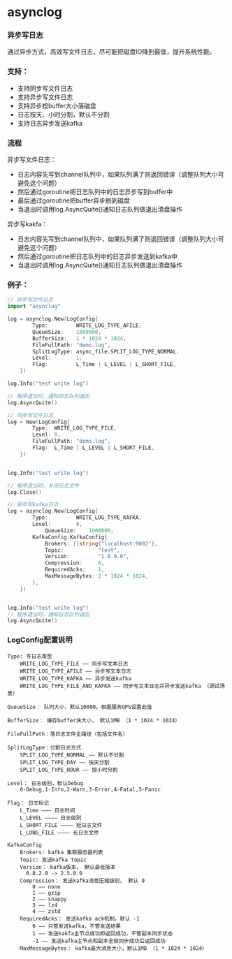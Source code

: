 # asynclog

### 异步写日志

通过异步方式，高效写文件日志，尽可能把磁盘IO降到最低，提升系统性能。


### 支持：
- 支持同步写文件日志
- 支持异步写文件日志
- 支持异步按buffer大小落磁盘
- 日志按天、小时分割，默认不分割
- 支持日志异步发送kafka

### 流程

异步写文件日志：

- 日志内容先写到channel队列中，如果队列满了则返回错误（调整队列大小可避免这个问题）
- 然后通过goroutine把日志队列中的日志异步写到buffer中
- 最后通过goroutine把buffer异步刷到磁盘
- 当退出时调用log.AsyncQuite()通知日志队列做退出清盘操作

异步写kakfa：

- 日志内容先写到channel队列中，如果队列满了则返回错误（调整队列大小可避免这个问题）
- 然后通过goroutine把日志队列中的日志异步发送到kafka中
- 当退出时调用log.AsyncQuite()通知日志队列做退出清盘操作



### 例子：

```go
// 异步写文件日志
import "asynclog"

log = asynclog.New(LogConfig{
        Type:         WRITE_LOG_TYPE_AFILE,
        QueueSize:    1000000,
        BufferSize:   1 * 1024 * 1024,
        FileFullPath: "demo.log",
        SplitLogType: async_file.SPLIT_LOG_TYPE_NORMAL,
        Level:        1,
        Flag:         L_Time | L_LEVEL | L_SHORT_FILE,
    })

log.Info("test write log")

// 程序退出时，通知日志队列退出
log.AsyncQuite()
```
```go
// 同步写文件日志
log = New(LogConfig{
        Type:  WRITE_LOG_TYPE_FILE,
        Level: 0,
        FileFullPath: "demo.log",
        Flag:  L_Time | L_LEVEL | L_SHORT_FILE,
    })


log.Info("test write log")

// 程序退出时，关闭日志文件
log.Close()
```

```go
// 异步写kafka日志
log = asynclog.New(LogConfig{
        Type:         WRITE_LOG_TYPE_KAFKA,
        Level:        0,
  			QueueSize:    1000000,
        KafkaConfig:KafkaConfig{
            Brokers: []string{"localhost:9092"},
            Topic:           "test",
            Version:         "1.0.0.0",
            Compression:     0,
            RequiredAcks:    1,
            MaxMessageBytes: 2 * 1024 * 1024,
        },
    })


log.Info("test write log")
// 程序退出时，通知日志队列退出
log.AsyncQuite()
```



### LogConfig配置说明

```
Type: 写日志类型
    WRITE_LOG_TYPE_FILE —— 同步写文本日志
    WRITE_LOG_TYPE_AFILE —— 异步写文本日志
    WRITE_LOG_TYPE_KAFKA —— 异步发送kafka
    WRITE_LOG_TYPE_FILE_AND_KAFKA —— 同步写文本日志并异步发送kafka （调试场景）

QueueSize： 队列大小，默认10000。根据服务QPS设置此值

BufferSize： 缓存buffer块大小， 默认1MB （1 * 1024 * 1024）

FileFullPath：落日志文件全路径（包括文件名）

SplitLogType：分割日志方式
    SPLIT_LOG_TYPE_NORMAL —— 默认不分割
    SPLIT_LOG_TYPE_DAY —— 按天分割
    SPLIT_LOG_TYPE_HOUR —— 按小时分割

Level： 日志级别，默认Debug
    0-Debug,1-Info,2-Warn,3-Error,4-Fatal,5-Panic

Flag： 日志标记
    L_Time ——— 日志时间
    L_LEVEL ———— 日志级别
    L_SHORT_FILE ———— 短日志文件
    L_LONG_FILE ———— 长日志文件

KafkaConfig
	Brokers: kafka 集群服务器列表
	Topic: 发送kafka topic
	Version： kafka版本， 默认最低版本
	  0.8.2.0 -> 2.5.0.0
	Compression： 发送kafka消息压缩级别， 默认 0
		0 —— none
		1 —— gzip
		2 —— snappy
		3 —— lz4
		4 —— zstd
	RequiredAcks： 发送kafka ack机制，默认 -1
		0 —— 只管发送kafka，不管发送结果
		1 —— 发送kakfa主节点成功即返回成功，不管副本同步状态
		-1 —— 发送kafka主节点和副本全部同步成功后返回成功
	MaxMessageBytes： kafka最大消息大小，默认1MB （1 * 1024 * 1024）
```

